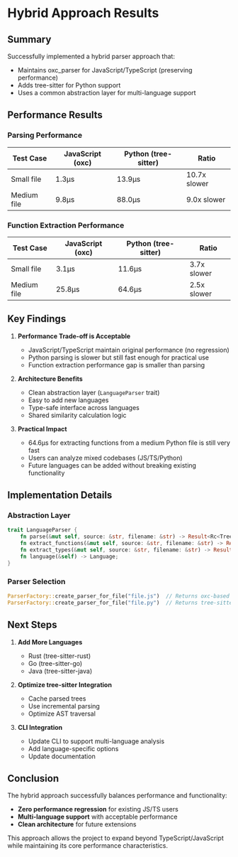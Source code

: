 # Hybrid Approach Results

## Summary

Successfully implemented a hybrid parser approach that:
- Maintains oxc_parser for JavaScript/TypeScript (preserving performance)
- Adds tree-sitter for Python support
- Uses a common abstraction layer for multi-language support

## Performance Results

### Parsing Performance

| Test Case | JavaScript (oxc) | Python (tree-sitter) | Ratio |
|-----------|------------------|---------------------|-------|
| Small file | 1.3µs | 13.9µs | 10.7x slower |
| Medium file | 9.8µs | 88.0µs | 9.0x slower |

### Function Extraction Performance

| Test Case | JavaScript (oxc) | Python (tree-sitter) | Ratio |
|-----------|------------------|---------------------|-------|
| Small file | 3.1µs | 11.6µs | 3.7x slower |
| Medium file | 25.8µs | 64.6µs | 2.5x slower |

## Key Findings

1. **Performance Trade-off is Acceptable**
   - JavaScript/TypeScript maintain original performance (no regression)
   - Python parsing is slower but still fast enough for practical use
   - Function extraction performance gap is smaller than parsing

2. **Architecture Benefits**
   - Clean abstraction layer (`LanguageParser` trait)
   - Easy to add new languages
   - Type-safe interface across languages
   - Shared similarity calculation logic

3. **Practical Impact**
   - 64.6µs for extracting functions from a medium Python file is still very fast
   - Users can analyze mixed codebases (JS/TS/Python)
   - Future languages can be added without breaking existing functionality

## Implementation Details

### Abstraction Layer
```rust
trait LanguageParser {
    fn parse(&mut self, source: &str, filename: &str) -> Result<Rc<TreeNode>, Box<dyn Error>>;
    fn extract_functions(&mut self, source: &str, filename: &str) -> Result<Vec<GenericFunctionDef>, Box<dyn Error>>;
    fn extract_types(&mut self, source: &str, filename: &str) -> Result<Vec<GenericTypeDef>, Box<dyn Error>>;
    fn language(&self) -> Language;
}
```

### Parser Selection
```rust
ParserFactory::create_parser_for_file("file.js")  // Returns oxc-based parser
ParserFactory::create_parser_for_file("file.py")  // Returns tree-sitter-based parser
```

## Next Steps

1. **Add More Languages**
   - Rust (tree-sitter-rust)
   - Go (tree-sitter-go)
   - Java (tree-sitter-java)

2. **Optimize tree-sitter Integration**
   - Cache parsed trees
   - Use incremental parsing
   - Optimize AST traversal

3. **CLI Integration**
   - Update CLI to support multi-language analysis
   - Add language-specific options
   - Update documentation

## Conclusion

The hybrid approach successfully balances performance and functionality:
- **Zero performance regression** for existing JS/TS users
- **Multi-language support** with acceptable performance
- **Clean architecture** for future extensions

This approach allows the project to expand beyond TypeScript/JavaScript while maintaining its core performance characteristics.